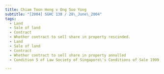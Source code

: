 ```yaml
---
title: Chiam Toon Hong v Ong Soo Yong 
subtitle: "[2004] SGHC 138 / 28\_June\_2004"
tags:
  - Land
  - Sale of land
  - Contract
  - Whether contract to sell share in property rescinded.
  - Land
  - Sale of land
  - Contract
  - Whether contract to sell share in property annulled
  - Condition 5 of Law Society of Singapore\'s Conditions of Sale 1999.

---
```


